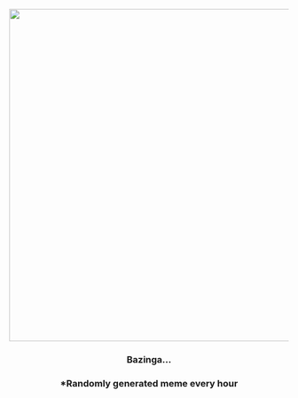 <p align="center">
        <img src="https://i.redd.it/niho82a49hh91.gif" width="600" height="600">
        </p>
        <h3 align="center">Bazinga...</h3>
        <h3 align="center">*Randomly generated meme every hour</h3>
    